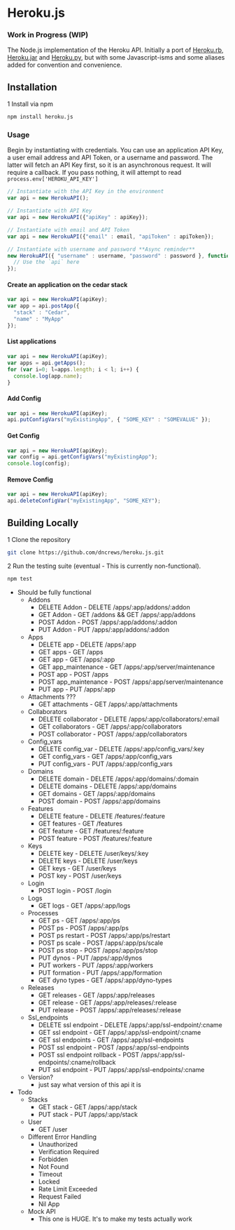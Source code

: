 Heroku.js
==========

### Work in Progress (WIP)

The Node.js implementation of the Heroku API. Initially a port of
[Heroku.rb](https://github.com/heroku/heroku.rb), [Heroku.jar](https://github.com/heroku/heroku.jar)
and [Heroku.py](https://github.com/heroku/heroku.py), but with some Javascript-isms and some
aliases added for convention and convenience.

## Installation

1 Install via npm

```bash
npm install heroku.js
```

### Usage

Begin by instantiating with credentials. You can use an application API Key, 
a user email address and API Token, or a username and password. The latter will
fetch an API Key first, so it is an asynchronous request. It will require a callback.
If you pass nothing, it will attempt to read `process.env['HEROKU_API_KEY']`

```js
// Instantiate with the API Key in the environment
var api = new HerokuAPI();

// Instantiate with API Key
var api = new HerokuAPI({"apiKey" : apiKey});

// Instantiate with email and API Token
var api = new HerokuAPI({"email" : email, "apiToken" : apiToken});

// Instantiate with username and password **Async reminder**
new HerokuAPI({ "username" : username, "password" : password }, function(api) {
  // Use the `api` here
});
```

#### Create an application on the cedar stack

```js
var api = new HerokuAPI(apiKey);
var app = api.postApp({
  "stack" : "Cedar",
  "name" : "MyApp"
});
```

#### List applications

```js
var api = new HerokuAPI(apiKey);
var apps = api.getApps();
for (var i=0; l=apps.length; i < l; i++) {
  console.log(app.name);
}
```

#### Add Config

```js
var api = new HerokuAPI(apiKey);
api.putConfigVars("myExistingApp", { "SOME_KEY" : "SOMEVALUE" });
```

#### Get Config

```js
var api = new HerokuAPI(apiKey);
var config = api.getConfigVars("myExistingApp");
console.log(config);
```

#### Remove Config

```js
var api = new HerokuAPI(apiKey);
api.deleteConfigVar("myExistingApp", "SOME_KEY");
```

## Building Locally

1 Clone the repository

```bash
git clone https://github.com/dncrews/heroku.js.git
```

2 Run the testing suite (eventual - This is currently non-functional).

```bash
npm test
```


* Should be fully functional
  * Addons
      * DELETE Addon - DELETE /apps/:app/addons/:addon
      * GET Addon - GET /addons && GET /apps/:app/addons
      * POST Addon - POST /apps/:app/addons/:addon
      * PUT Addon - PUT /apps/:app/addons/:addon
  * Apps
      * DELETE app - DELETE /apps/:app
      * GET apps - GET /apps
      * GET app - GET /apps/:app
      * GET app_maintenance - GET /apps/:app/server/maintenance
      * POST app - POST /apps
      * POST app_maintenance - POST /apps/:app/server/maintenance
      * PUT app - PUT /apps/:app
  * Attachments ???
      * GET attachments - GET /apps/:app/attachments
  * Collaborators
      * DELETE collaborator - DELETE /apps/:app/collaborators/:email
      * GET collaborators - GET /apps/:app/collaborators
      * POST collaborator - POST /apps/:app/collaborators
  * Config_vars
      * DELETE config_var - DELETE /apps/:app/config_vars/:key
      * GET config_vars - GET /apps/:app/config_vars
      * PUT config_vars - PUT /apps/:app/config_vars
  * Domains
      * DELETE domain - DELETE /apps/:app/domains/:domain
      * DELETE domains - DELETE /apps/:app/domains
      * GET domains - GET /apps/:app/domains
      * POST domain - POST /apps/:app/domains
  * Features
      * DELETE feature - DELETE /features/:feature
      * GET features - GET /features
      * GET feature - GET /features/:feature
      * POST feature - POST /features/:feature
  * Keys
      * DELETE key - DELETE /user/keys/:key
      * DELETE keys - DELETE /user/keys
      * GET keys - GET /user/keys
      * POST key - POST /user/keys
  * Login
      * POST login - POST /login
  * Logs
      * GET logs - GET /apps/:app/logs
  * Processes
      * GET ps - GET /apps/:app/ps
      * POST ps - POST /apps/:app/ps
      * POST ps restart - POST /apps/:app/ps/restart
      * POST ps scale - POST /apps/:app/ps/scale
      * POST ps stop - POST /apps/:app/ps/stop
      * PUT dynos - PUT /apps/:app/dynos
      * PUT workers - PUT /apps/:app/workers
      * PUT formation - PUT /apps/:app/formation
      * GET dyno types - GET /apps/:app/dyno-types
  * Releases
      * GET releases - GET /apps/:app/releases
      * GET release - GET /apps/:app/releases/:release
      * PUT release - POST /apps/:app/releases/:release
  * Ssl_endpoints
      * DELETE ssl endpoint - DELETE /apps/:app/ssl-endpoint/:cname
      * GET ssl endpoint - GET /apps/:app/ssl-endpoint/:cname
      * GET ssl endpoints - GET /apps/:app/ssl-endpoints
      * POST ssl endpoint - POST /apps/:app/ssl-endpoints
      * POST ssl endpoint rollback - POST /apps/:app/ssl-endpoints/:cname/rollback
      * PUT ssl endpoint - PUT /apps/:app/ssl-endpoints/:cname
  * Version?
      * just say what version of this api it is
* Todo
  * Stacks
      * GET stack - GET /apps/:app/stack
      * PUT stack - PUT /apps/:app/stack
  * User
      * GET /user
  * Different Error Handling
      * Unauthorized
      * Verification Required
      * Forbidden
      * Not Found
      * Timeout
      * Locked
      * Rate Limit Exceeded
      * Request Failed
      * Nil App
  * Mock API
      * This one is HUGE. It's to make my tests actually work

